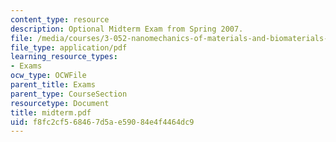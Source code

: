 ```yaml
---
content_type: resource
description: Optional Midterm Exam from Spring 2007.
file: /media/courses/3-052-nanomechanics-of-materials-and-biomaterials-spring-2007/f8fc2cf568467d5ae59084e4f4464dc9_midterm.pdf
file_type: application/pdf
learning_resource_types:
- Exams
ocw_type: OCWFile
parent_title: Exams
parent_type: CourseSection
resourcetype: Document
title: midterm.pdf
uid: f8fc2cf5-6846-7d5a-e590-84e4f4464dc9
---
```

